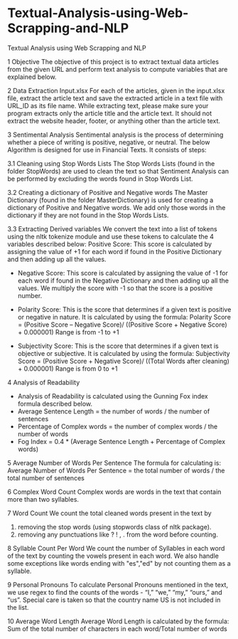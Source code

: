 # Textual-Analysis-using-Web-Scrapping-and-NLP
Textual Analysis using Web Scrapping and NLP

1	Objective
The objective of this project is to extract textual data articles from the given URL and perform text analysis to compute variables that are explained below. 

2	Data Extraction
Input.xlsx
For each of the articles, given in the input.xlsx file, extract the article text and save the extracted article in a text file with URL_ID as its file name.
While extracting text, please make sure your program extracts only the article title and the article text. It should not extract the website header, footer, or anything other than the article text. 

3	Sentimental Analysis
Sentimental analysis is the process of determining whether a piece of writing is positive, negative, or neutral. The below Algorithm is designed for use in Financial Texts. It consists of steps:

3.1	Cleaning using Stop Words Lists
The Stop Words Lists (found in the folder StopWords) are used to clean the text so that Sentiment Analysis can be performed by excluding the words found in Stop Words List. 

3.2	Creating a dictionary of Positive and Negative words
The Master Dictionary (found in the folder MasterDictionary) is used for creating a dictionary of Positive and Negative words. We add only those words in the dictionary if they are not found in the Stop Words Lists. 

3.3	Extracting Derived variables
We convert the text into a list of tokens using the nltk tokenize module and use these tokens to calculate the 4 variables described below:
Positive Score: This score is calculated by assigning the value of +1 for each word if found in the Positive Dictionary and then adding up all the values.

- Negative Score: This score is calculated by assigning the value of -1 for each word if found in the Negative Dictionary and then adding up all the values. We multiply the score with -1 so that the score is a positive number.

- Polarity Score: This is the score that determines if a given text is positive or negative in nature. It is calculated by using the formula: 
Polarity Score = (Positive Score – Negative Score)/ ((Positive Score + Negative Score) + 0.000001)
Range is from -1 to +1

- Subjectivity Score: This is the score that determines if a given text is objective or subjective. It is calculated by using the formula: 
Subjectivity Score = (Positive Score + Negative Score)/ ((Total Words after cleaning) + 0.000001)
Range is from 0 to +1

4	Analysis of Readability
- Analysis of Readability is calculated using the Gunning Fox index formula described below.
- Average Sentence Length = the number of words / the number of sentences
- Percentage of Complex words = the number of complex words / the number of words 
- Fog Index = 0.4 * (Average Sentence Length + Percentage of Complex words)

5	Average Number of Words Per Sentence
The formula for calculating is:
Average Number of Words Per Sentence = the total number of words / the total number of sentences

6	Complex Word Count
Complex words are words in the text that contain more than two syllables.

7	Word Count
We count the total cleaned words present in the text by 
1.	removing the stop words (using stopwords class of nltk package).
2.	removing any punctuations like ? ! , . from the word before counting.

8	Syllable Count Per Word
We count the number of Syllables in each word of the text by counting the vowels present in each word. We also handle some exceptions like words ending with "es","ed" by not counting them as a syllable.

9	Personal Pronouns
To calculate Personal Pronouns mentioned in the text, we use regex to find the counts of the words - “I,” “we,” “my,” “ours,” and “us”. Special care is taken so that the country name US is not included in the list.

10	Average Word Length
Average Word Length is calculated by the formula:
Sum of the total number of characters in each word/Total number of words
